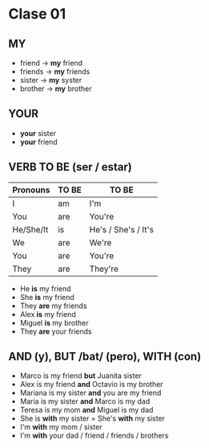 # Clase 01

## MY

* friend  -> **my** friend
* friends -> **my** friends
* sister  -> **my** syster
* brother -> **my** brother

## YOUR

* **your** sister
* **your** friend

## VERB TO BE (ser / estar)

| Pronouns | TO BE | TO BE |
| -- | -- | -- |
| I | am | I'm |
| You | are | You're |
| He/She/It | is | He's / She's / It's |
| We | are | We're |
| You | are | You're |
| They | are | They're |

* He **is** my friend
* She **is** my friend
* They **are** my friends
* Alex **is** my friend
* Miguel **is** my brother
* They **are** your friends

## AND (y), BUT /bat/ (pero), WITH (con)

* Marco is my friend **but** Juanita sister
* Alex is my friend **and** Octavio is my brother
* Mariana is my sister **and** you are my friend
* Maria is my sister **and** Marco is my dad
* Teresa is my mom **and** Miguel is my dad
* She is **with** my sister = She's **with** my sister
* I'm **with** my mom / sister
* I'm **with** your dad / friend / friends / brothers
